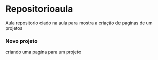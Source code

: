 # Repositorioaula
Aula
repositorio ciado na aula para mostra a criação de paginas de um projetos

### Novo projeto
criando uma pagina para um projeto
